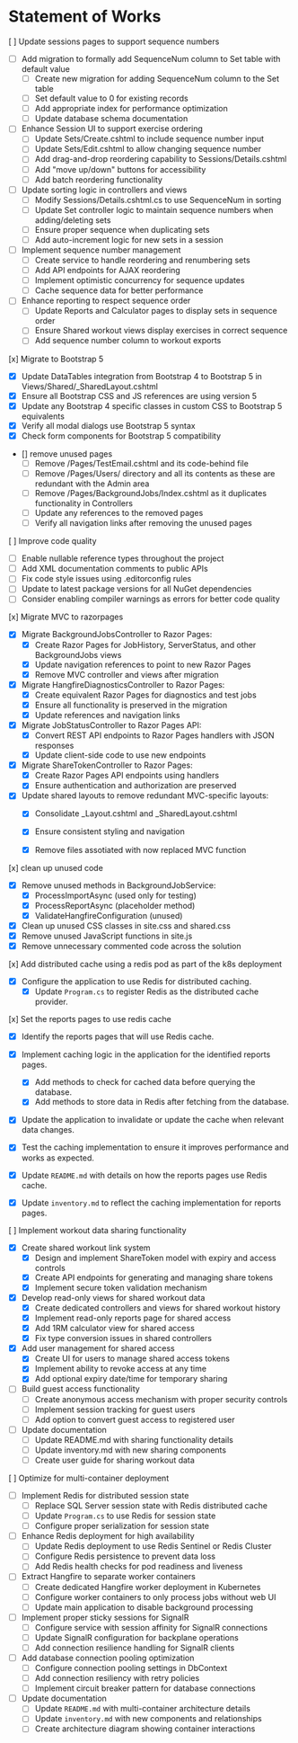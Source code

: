 # Statement of Works

[ ] Update sessions pages to support sequence numbers
 - [ ] Add migration to formally add SequenceNum column to Set table with default value
   - [ ] Create new migration for adding SequenceNum column to the Set table
   - [ ] Set default value to 0 for existing records
   - [ ] Add appropriate index for performance optimization
   - [ ] Update database schema documentation

 - [ ] Enhance Session UI to support exercise ordering
   - [ ] Update Sets/Create.cshtml to include sequence number input
   - [ ] Update Sets/Edit.cshtml to allow changing sequence number
   - [ ] Add drag-and-drop reordering capability to Sessions/Details.cshtml
   - [ ] Add "move up/down" buttons for accessibility
   - [ ] Add batch reordering functionality

 - [ ] Update sorting logic in controllers and views
   - [ ] Modify Sessions/Details.cshtml.cs to use SequenceNum in sorting
   - [ ] Update Set controller logic to maintain sequence numbers when adding/deleting sets
   - [ ] Ensure proper sequence when duplicating sets
   - [ ] Add auto-increment logic for new sets in a session

 - [ ] Implement sequence number management
   - [ ] Create service to handle reordering and renumbering sets
   - [ ] Add API endpoints for AJAX reordering
   - [ ] Implement optimistic concurrency for sequence updates
   - [ ] Cache sequence data for better performance

 - [ ] Enhance reporting to respect sequence order
   - [ ] Update Reports and Calculator pages to display sets in sequence order
   - [ ] Ensure Shared workout views display exercises in correct sequence
   - [ ] Add sequence number column to workout exports

[x] Migrate to Bootstrap 5
   - [x] Update DataTables integration from Bootstrap 4 to Bootstrap 5 in Views/Shared/_SharedLayout.cshtml
   - [x] Ensure all Bootstrap CSS and JS references are using version 5
   - [x] Update any Bootstrap 4 specific classes in custom CSS to Bootstrap 5 equivalents
   - [x] Verify all modal dialogs use Bootstrap 5 syntax
   - [x] Check form components for Bootstrap 5 compatibility
 - [] remove unused pages
   - [ ] Remove /Pages/TestEmail.cshtml and its code-behind file
   - [ ] Remove /Pages/Users/ directory and all its contents as these are redundant with the Admin area
   - [ ] Remove /Pages/BackgroundJobs/Index.cshtml as it duplicates functionality in Controllers
   - [ ] Update any references to the removed pages
   - [ ] Verify all navigation links after removing the unused pages
 
 [ ] Improve code quality
   - [ ] Enable nullable reference types throughout the project
   - [ ] Add XML documentation comments to public APIs
   - [ ] Fix code style issues using .editorconfig rules
   - [ ] Update to latest package versions for all NuGet dependencies
   - [ ] Consider enabling compiler warnings as errors for better code quality
 
 [x] Migrate MVC to razorpages
   - [x] Migrate BackgroundJobsController to Razor Pages:
     - [x] Create Razor Pages for JobHistory, ServerStatus, and other BackgroundJobs views
     - [x] Update navigation references to point to new Razor Pages
     - [x] Remove MVC controller and views after migration
   - [x] Migrate HangfireDiagnosticsController to Razor Pages:
     - [x] Create equivalent Razor Pages for diagnostics and test jobs
     - [x] Ensure all functionality is preserved in the migration
     - [x] Update references and navigation links
   - [x] Migrate JobStatusController to Razor Pages API:
     - [x] Convert REST API endpoints to Razor Pages handlers with JSON responses
     - [x] Update client-side code to use new endpoints
   - [x] Migrate ShareTokenController to Razor Pages:
     - [x] Create Razor Pages API endpoints using handlers
     - [x] Ensure authentication and authorization are preserved
   - [x] Update shared layouts to remove redundant MVC-specific layouts:
     - [x] Consolidate _Layout.cshtml and _SharedLayout.cshtml
     - [x] Ensure consistent styling and navigation
     - [x] Remove files assotiated with now replaced MVC function
  

[x] clean up unused code
  - [x] Remove unused methods in BackgroundJobService:
    - [x] ProcessImportAsync (used only for testing)
    - [x] ProcessReportAsync (placeholder method)
    - [x] ValidateHangfireConfiguration (unused)
  - [x] Clean up unused CSS classes in site.css and shared.css
  - [x] Remove unused JavaScript functions in site.js
  - [x] Remove unnecessary commented code across the solution

[x] Add distributed cache using a redis pod as part of the k8s deployment
 - [x] Configure the application to use Redis for distributed caching.
   - [x] Update `Program.cs` to register Redis as the distributed cache provider.

[x] Set the reports pages to use redis cache
 - [x] Identify the reports pages that will use Redis cache.
 - [x] Implement caching logic in the application for the identified reports pages.
   - [x] Add methods to check for cached data before querying the database.
   - [x] Add methods to store data in Redis after fetching from the database.
 - [x] Update the application to invalidate or update the cache when relevant data changes.
 - [x] Test the caching implementation to ensure it improves performance and works as expected.
 - [x] Update `README.md` with details on how the reports pages use Redis cache.
 - [x] Update `inventory.md` to reflect the caching implementation for reports pages.



[ ] Implement workout data sharing functionality
 - [x] Create shared workout link system
   - [x] Design and implement ShareToken model with expiry and access controls
   - [x] Create API endpoints for generating and managing share tokens
   - [x] Implement secure token validation mechanism
 - [x] Develop read-only views for shared workout data
   - [x] Create dedicated controllers and views for shared workout history
   - [x] Implement read-only reports page for shared access
   - [x] Add 1RM calculator view for shared access
   - [x] Fix type conversion issues in shared controllers
 - [x] Add user management for shared access
   - [x] Create UI for users to manage shared access tokens
   - [x] Implement ability to revoke access at any time
   - [x] Add optional expiry date/time for temporary sharing
 - [ ] Build guest access functionality
   - [ ] Create anonymous access mechanism with proper security controls
   - [ ] Implement session tracking for guest users
   - [ ] Add option to convert guest access to registered user
 - [ ] Update documentation
   - [ ] Update README.md with sharing functionality details
   - [ ] Update inventory.md with new sharing components
   - [ ] Create user guide for sharing workout data

[ ] Optimize for multi-container deployment
 - [ ] Implement Redis for distributed session state
   - [ ] Replace SQL Server session state with Redis distributed cache
   - [ ] Update `Program.cs` to use Redis for session state
   - [ ] Configure proper serialization for session state
 - [ ] Enhance Redis deployment for high availability
   - [ ] Update Redis deployment to use Redis Sentinel or Redis Cluster
   - [ ] Configure Redis persistence to prevent data loss
   - [ ] Add Redis health checks for pod readiness and liveness
 - [ ] Extract Hangfire to separate worker containers
   - [ ] Create dedicated Hangfire worker deployment in Kubernetes
   - [ ] Configure worker containers to only process jobs without web UI
   - [ ] Update main application to disable background processing
 - [ ] Implement proper sticky sessions for SignalR
   - [ ] Configure service with session affinity for SignalR connections
   - [ ] Update SignalR configuration for backplane operations
   - [ ] Add connection resilience handling for SignalR clients
 - [ ] Add database connection pooling optimization
   - [ ] Configure connection pooling settings in DbContext
   - [ ] Add connection resiliency with retry policies
   - [ ] Implement circuit breaker pattern for database connections
 - [ ] Update documentation
   - [ ] Update `README.md` with multi-container architecture details
   - [ ] Update `inventory.md` with new components and relationships
   - [ ] Create architecture diagram showing container interactions
